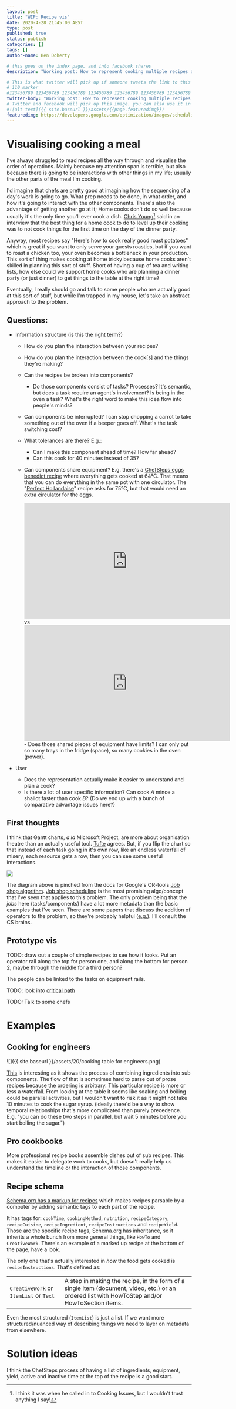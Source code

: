 ```yaml
---
layout: post
title: "WIP: Recipe vis"
date: 2020-4-28 21:45:00 AEST
type: post
published: true
status: publish
categories: []
tags: []
author-name: Ben Doherty

# this goes on the index page, and into facebook shares
description: "Working post: How to represent cooking multiple recipes at once"

# This is what twitter will pick up if someone tweets the link to this page
# 110 marker
#123456789 123456789 123456789 123456789 123456789 123456789 123456789 123456789 123456789 123456789 123456789 123456789
twitter-body: "Working post: How to represent cooking multiple recipes at once"
# Twitter and facebook will pick up this image. you can also use it in a post with: -
#![alt text]({{ site.baseurl }}/assets/{{page.featuredimg}})
featuredimg: https://developers.google.com/optimization/images/scheduling/schedule1.png
---
```


# Visualising cooking a meal

I've always struggled to read recipes all the way through and visualise the order of operations. Mainly because my attention span is terrible, but also because there is going to be interactions with other things in my life; usually the other parts of the meal I'm cooking.

I'd imagine that chefs are pretty good at imagining how the sequencing of a day's work is going to go. What prep needs to be done, in what order, and how it's going to interact with the other components. There's also the advantage of getting another go at it; Home cooks don't do so well because usually it's the only time you'll ever cook a dish. [Chris Young][cy][^cyfn] said in an interview that the best thing for a home cook to do to level up their cooking was to not cook things for the first time on the day of the dinner party.

Anyway, most recipes say "Here's how to cook really good roast potatoes" which is great if you want to only serve your guests roasties, but if you want to roast a chicken too, your oven becomes a bottleneck in your production. This sort of thing makes cooking at home tricky because home cooks aren't skilled in planning this sort of stuff. Short of having a cup of tea and writing lists, how else could we support home cooks who are planning a dinner party (or just dinner) to get things to the table at the right time?

Eventually, I really should go and talk to some people who are actually good at this sort of stuff, but while I'm trapped in my house, let's take an abstract approach to the problem.

## Questions:

-   Information structure (is this the right term?)

    -   How do you plan the interaction between your recipes?
    -   How do you plan the interaction between the cook[s] and the things they're making?
    -   Can the recipes be broken into components?
        -   Do those components consist of tasks? Processes? It's semantic, but does a task require an agent's involvement? Is being in the oven a task? What's the right word to make this idea flow into people's minds?
    -   Can components be interrupted? I can stop chopping a carrot to take something out of the oven if a beeper goes off. What's the task switching cost?
    -   What tolerances are there? E.g.:
        -   Can I make this component ahead of time? How far ahead?
        -   Can this cook for 40 minutes instead of 35?
    -   Can components share equipment? E.g. there's a [ChefSteps eggs benedict recipe][eb] where everything gets cooked at 64°C. That means that you can do everything in the same pot with one circulator. The "[Perfect Hollandaise][ph]" recipe asks for 75°C, but that would need an extra circulator for the eggs.

          <iframe width="560" height="315" src="https://www.youtube-nocookie.com/embed/HDmP0zZMw1Y" frameborder="0" allow="accelerometer; autoplay; encrypted-media; gyroscope; picture-in-picture" allowfullscreen></iframe>
          vs
          <iframe width="560" height="315" src="https://www.youtube-nocookie.com/embed/9DLRL2shlPI" frameborder="0" allow="accelerometer; autoplay; encrypted-media; gyroscope; picture-in-picture" allowfullscreen></iframe>
          - Does those shared pieces of equipment have limits? I can only put so many trays in the fridge (space), so many cookies in the oven (power).

-   User
    -   Does the representation actually make it easier to understand and plan a cook?
    -   Is there a lot of user specific information? Can cook _A_ mince a shallot faster than cook _B_? (Do we end up with a bunch of comparative advantage issues here?)

## First thoughts

I think that Gantt charts, _a la_ Microsoft Project, are more about organisation theatre than an actually useful tool. [Tufte][ta] agrees. But, if you flip the chart so that instead of each task going in it's own row, like an endless waterfall of misery, each resource gets a row, then you can see some useful interactions.

![](https://developers.google.com/optimization/images/scheduling/schedule1.png)

The diagram above is pinched from the docs for Google's OR-tools [Job shop algorithm][jsa]. [Job shop scheduling][jss] is the most promising algo/concept that I've seen that applies to this problem. The only problem being that the _jobs_ here (tasks/components) have a lot more metadata than the basic examples that I've seen. There are some papers that discuss the addition of operators to the problem, so they're probably helpful ([e.g.][jswo]). I'll consult the CS brains.

## Prototype vis

TODO: draw out a couple of simple recipes to see how it looks.
Put an operator rail along the top for person one, and along the bottom for person 2, maybe through the middle for a third person?

The people can be linked to the tasks on equipment rails.

TODO: look into [critical path](https://en.wikipedia.org/wiki/Critical_path_method)

TODO: Talk to some chefs

# Examples

## Cooking for engineers

![]({{ site.baseurl }}/assets/20/cooking table for engineers.png)

[This](http://www.cookingforengineers.com/recipe/106/Marshmallows) is interesting as it shows the process of combining ingredients into sub components. The flow of that is sometimes hard to parse out of prose recipes because the ordering is arbitrary. This particular recipe is more or less a waterfall. From looking at the table it seems like soaking and boiling could be parallel activities, but I wouldn't want to risk it as it might not take 10 minutes to cook the sugar syrup. (ideally there'd be a way to show temporal relationships that's more complicated than purely precedence. E.g. "you can do these two steps in parallel, but wait 5 minutes before you start boiling the sugar.")

## Pro cookbooks

More professional recipe books assemble dishes out of sub recipes. This makes it easier to delegate work to cooks, but doesn't really help us understand the timeline or the interaction of those components.

## Recipe schema

[Schema.org has a markup for recipes](https://schema.org/Recipe) which makes recipes parsable by a computer by adding semantic tags to each part of the recipe.

It has tags for: `cookTime`, `cookingMethod`, `nutrition`, `recipeCategory`, `recipeCuisine`, `recipeIngredient`, `recipeInstructions` and `recipeYield`. Those are the specific recipe tags, Schema.org has inheritance, so it inherits a whole bunch from more general things, like `HowTo` and `CreativeWork`. There's an example of a marked up recipe at the bottom of the page, have a look.

The only one that's actually interested in _how_ the food gets cooked is `recipeInstructions`. That's defined as:

|                                        |                                                                                                                                                |
| -------------------------------------- | ---------------------------------------------------------------------------------------------------------------------------------------------- |
| `CreativeWork` or `ItemList` or `Text` | A step in making the recipe, in the form of a single item (document, video, etc.) or an ordered list with HowToStep and/or HowToSection items. |

Even the most structured (`ItemList`) is just a list. If we want more structured/nuanced way of describing things we need to layer on metadata from elsewhere.

# Solution ideas

I think the ChefSteps process of having a list of ingredients, equipment, yield, active and inactive time at the top of the recipe is a good start.

[jswo]: https://www.google.com/search?q=job+shop+algorithm+with+operators&rlz=1C1CHBF_en-GBAU804AU804&oq=job+shop&aqs=chrome.0.69i59l2j69i57j0l2j69i60j69i61l2.2023j0j7&sourceid=chrome&ie=UTF-8
[jss]: https://en.wikipedia.org/wiki/Job_shop_scheduling
[jsa]: https://developers.google.com/optimization/scheduling/job_shop
[ta]: https://www.edwardtufte.com/bboard/q-and-a-fetch-msg?msg_id=000076
[ph]: https://www.chefsteps.com/activities/perfect-hollandaise
[eb]: https://www.chefsteps.com/activities/can-t-f-it-up-eggs-benedict

[^cyfn]: I think it was when he called in to Cooking Issues, but I wouldn't trust anything I say!

[cy]: https://twitter.com/chefchrisyoung
